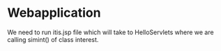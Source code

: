 # Webapplication
We need to run itis.jsp file which will take to HelloServlets where we are calling simint() of class interest. 
